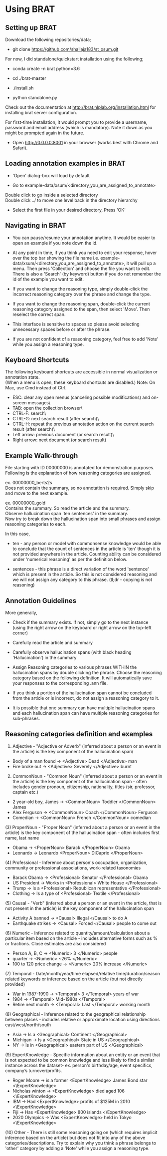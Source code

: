Using BRAT
==========

Setting up BRAT
---------------

Download the following repositories/data;

* git clone https://github.com/shailaja183/st_xsum.git

For now, I did standalone/quickstart installation using the following;

* conda create -n brat python=3.6

* cd ./brat-master

* ./install.sh

* python standalone.py

Check out the documentation at http://brat.nlplab.org/installation.html for installing brat server configuration.

For first-time installation, it would prompt you to provide a username, password and email address (which is mandatory). Note it down as you might be prompted again in the future. 

*  Open http://0.0.0.0:8001 in your browser (works best with Chrome and Safari). 

Loading annotation examples in BRAT
-----------------------------------

* 'Open' dialog-box will load by default

* Go to example-data/xsum/<directory_you_are_assigned_to_annotate>

Double click to go inside a selected directory\
Double click ../ to move one level back in the directory hierarchy

* Select the first file in your desired directory, Press 'OK'

Navigating in BRAT
------------------

* You can pause/resume your annotation anytime. It would be easier to open an example if you note down the id.

* At any point in time, if you think you need to edit your response, hover over the top bar showing the file name i.e. example-data/xsum/<directory_you_are_assigned_to_annotate>, it will pull up a menu. Then press 'Collection' and choose the file you want to edit. 
There is also a 'Search' (by keyword) button if you do not remember the id of the example you want to edit. 

* If you want to change the reasoning type, simply double-click the incorrect reasoning category over the phrase and change the type. 

* If you want to change the reasoning span, double-click the current reasoning category assigned to the span, then select 'Move'. Then reselect the correct span. 

* This interface is sensitive to spaces so please avoid selecting unnecessary spaces before or after the phrase. 

* If you are not confident of a reasoning category, feel free to add 'Note' while you assign a reasoning type. 

Keyboard Shortcuts
-------------------

The following keyboard shortcuts are accessible in normal visualization or annotation state.\
(When a menu is open, these keyboard shortcuts are disabled.) Note: On Mac, use Cmd instead of Ctrl.

* ESC: clear any open menus (canceling possible modifications) and on-screen messages\
* TAB: open the collection browser\
* CTRL-F: search\
* CTRL-G: next search result (after search)\
* CTRL-H: repeat the previous annotation action on the current search result (after search)\
* Left arrow: previous document (or search result)\
* Right arrow: next document (or search result)

Example Walk-through
--------------------

File starting with ID 00000000 is annotated for demonstration purposes. Following is the explanation of how reasoning categories are assigned. 

ex. 00000000_berts2s  
Does not contain the summary, so no annotation is required. Simply skip and move to the next example. 

ex. 00000000_gold\
Contains the summary. So read the article and the summary.\
Observe hallucination span 'ten sentences' in the summary.\
Now try to break down the hallucination span into small phrases and assign reasoning categories to each. 

In this case,

* ten - any person or model with commonsense knowledge would be able to conclude that the count of sentences in the article is 'ten' though it is not provided anywhere in the article. Counting ability can be considered under 'numerical reasoning' as per the definition below.

* sentences - this phrase is a direct variation of the word 'sentence' which is present in the article. So this is not considered reasoning and we will not assign any category to this phrase. (tl;dr - copying is not reasoning)


Annotation Guidelines
---------------------

More generally, 

* Check if the summary exists. If not, simply go to the next instance
(using the right arrow on the keyboard or right arrow on the top-left corner)

* Carefully read the article and summary

* Carefully observe hallucination spans (with black heading 'Hallucination') in the summary

* Assign Reasoning categories to various phrases WITHIN the hallucination spans by double clicking the phrase. Choose the reasoning category based on the following definition. It will automatically save your responses to the corresponding .ann file. 

* If you think a portion of the hallucination span cannot be concluded from the article or is incorrect, do not assign a reasoning category to it. 

* It is possible that one summary can have multiple hallucination spans and each hallucination span can have multiple reasoning categories for sub-phrases. 

Reasoning categories definition and examples
--------------------------------------------

1. Adjective - "Adjective or Adverb" (inferred about a person or an event in the article) is the key component of the hallucination span\
* Body of a man found -> \<Adjective\> Dead \</Adjective\> man
* Fire broke out -> \<Adjective\> Severely \</Adjective\> burnt

2. CommonNoun - "Common Noun" (inferred about a person or an event in the article) is the key component of the hallucination span - often includes gender pronoun, citizenship, nationality, titles (sir, professor, captain etc.)
* 2 year-old boy, James -> \<CommonNoun\> Toddler \</CommonNoun\> James
* Alex Ferguson -> \<CommonNoun\> Coach \</CommonNoun\> Ferguson
* Comedian -> \<CommonNoun\> French \</CommonNoun\> comedian

(3) ProperNoun - "Proper Noun" (inferred about a person or an event in the article) is the key component of the hallucination span - often includes first name, last name
* Obama -> \<ProperNoun\> Barack \</ProperNoun\> Obama
* Leonardo -> Leonardo \<ProperNoun\> DiCaprio \</ProperNoun\>

(4) Professional - Inference about person's occupation, organization, community or professional associations, work-related taxonomies
* Barack Obama -> \<Professional\> Senator \</Professional\> Obama
* US President -> Works in \<Professional\> White House \</Professional\>
* Trump -> Is a \<Professional\> Republican representative \</Professional\>
* Clothing -> Is a type of \<Professional\> Textile \</Professional\>

(5) Causal - "Verb" (inferred about a person or an event in the article, that is not present in the article) is the key component of the hallucination span
* Activity A banned -> \<Causal\> Illegal \</Causal\> to do A
* Earthquake strikes -> \<Causal\> Forced \</Causal\> people to come out

(6) Numeric - Inference related to quantity/amount/calculation about a particular item based on the article - includes alternative forms such as \% or fractions. Close estimates are also considered
* Person A, B, C -> \<Numeric\> 3 \</Numeric\> people
* quarter -> \<Numeric\> ~26% \</Numeric\>
* 100 to 120 price change -> \<Numeric\> 20% increase \</Numeric\> 

(7) Temporal - Date/month/year/time elapsed/relative time/duration/season related keywords or inference based on the article (but not directly provided)
* War in 1987-1990 -> \<Temporal\> 3 \</Temporal\> years of war
* 1984 -> \<Temporal\> Mid-1980s \</Temporal\>
* Retire next month -> \<Temporal\> Last \</Temporal\> working month

(8) Geographical - Inference related to the geographical relationship between places - includes relative or approximate location using directions east/west/north/south 
* Asia -> Is a \<Geographical\> Continent \</Geographical\>  
* Michigan -> Is a \<Geographical\> State in US \</Geographical\> 
* NY -> Is in \<Geographical\> eastern part of US \</Geographical\> 

(9) ExpertKnowledge - Specific information about an entity or an event that is not expected to be common knowledge and less likely to find a similar instance across the dataset- ex. person's birthday/age, event specifics, company’s  turnover/profits.
* Roger Moore -> is a former \<ExpertKnowledge\> James Bond star \<\ExpertKnowledge\>
* Nicholas winton -> \<ExpertKnowledge\> died aged 106 \<\ExpertKnowledge\>
* IBM -> Had \<ExpertKnowledge\> profits of \$125M in 2010 \<\ExpertKnowledge\>
*  Fiji -> Has \<ExpertKnowledge\> 800 islands \<\ExpertKnowledge\>
*  2020 Olympics -> Was \<ExpertKnowledge\> held in Tokyo \<\ExpertKnowledge\>

(10) Other - There is still some reasoning going on (which requires implicit inference based on the article) but does not fit into any of the above categories/descriptions. Try to explain why you think a phrase belongs to 'other' category by adding a 'Note' while you assign a reasoning type. 
